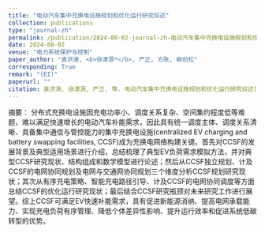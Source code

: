 ```yaml
---
title: "电动汽车集中充换电设施规划和优化运行研究综述"
collection: publications
type: "journal-zh"
permalink: /publication/2024-08-02-journal-zh-电动汽车集中充换电设施规划和优化运行研究综述
date: 2024-08-02
venue: "电力系统保护与控制"
paper_author: "袁洪涛, <b>徐潇源*</b>, 严正, 方陈, 柳劲松"
corresponding: True
remark: "(EI)"
paperurl: ""
citation: 袁洪涛, 徐潇源, 严正, 等. 电动汽车集中充换电设施规划和优化运行研究综述[J/OL]. <i>电力系统保护与控制</i>, 2024, 1-16. (录用)'
---
```


摘要：
分布式充换电设施因充电功率小、调度关系复杂、空间集约程度低等难题，难以满足快速增长的电动汽车补能需求，因此具有统一调度主体、调度关系清晰、具备集中通信与管控能力的集中充换电设施(centralized EV charging and battery swapping facilities, CCSF)成为充换电网络构建关键。首先对CCSF的发展背景及典型适用场景进行介绍，总结梳理了典型EV负荷需求模拟方法，并对典型CCSF研究现状、结构组成和数学模型进行论述；然后从CCSF独立规划、计及CCSF的电网协同规划及电网与交通网协同规划三个维度分析CCSF规划研究现状；其次从有序充电策略、智能充电路径引导、计及CCSF的电网协同调度等方面总结CCSF的优化运行研究现状；最后结合CCSF研究瓶颈对未来研究工作进行展望。综上CCSF可满足EV快速补能需求，具有促进新能源消纳、提高电网承载能力、实现充电负荷有序管理、降低个体差异性影响、提升运行效率和促进系统低碳转型的优势。